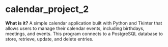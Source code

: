 # calendar_project_2
**What is it?** 
A simple calendar application built with Python and Tkinter that allows users to manage their calendar events, including birthdays, meetings, and events. This program connects to a PostgreSQL database to store, retrieve, update, and delete entries.



